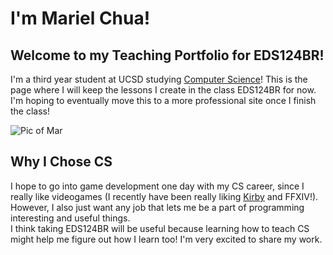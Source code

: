 # I'm Mariel Chua!
## Welcome to my Teaching Portfolio for EDS124BR!

I'm a third year student at UCSD studying [Computer Science](https://marielchua.github.io/EDS124BR/#why-i-chose-cs)! This is the page where I will 
keep the lessons I create in the class EDS124BR for now. I'm hoping to eventually move this to a more professional site once I finish the class!

![Pic of Mar](Images/Picture%20of%20Mariel.JPG)

## Why I Chose CS
I hope to go into game development one day with my CS career, since I really like videogames (I recently have been really liking [Kirby](https://youtu.be/XBvRzwXxzSQ) and FFXIV!). However, I also just want any job that lets me be a part of programming interesting and useful things.  
I think taking EDS124BR will be useful because learning how to teach CS might help me figure out how I learn too! I'm very excited to share my work.